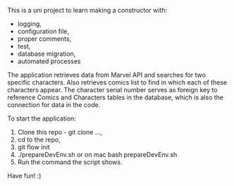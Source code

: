 This is a uni project to learn making a constructor with:
- logging,
- configuration file,
- proper comments,
- test,
- database migration,
- automated processes

The application retrieves data from Marvel API and searches for two specific characters.
Also retrieves comics list to find in which each of these characters appear.
The character serial number serves as foreign key to reference Comics and Characters tables in the database, which is also the connection for data in the code.

To start the application:
1. Clone this repo - git clone ...,
2. cd to the repo,
3. git flow init
4. ./prepareDevEnv.sh or on mac bash prepareDevEnv.sh
3. Run the command the script shows.

Have fun! :)
